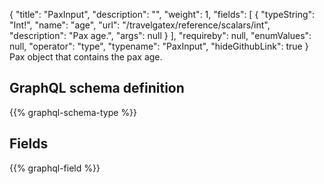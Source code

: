 {
  "title": "PaxInput",
  "description": "",
  "weight": 1,
  "fields": [
    {
      "typeString": "Int!",
      "name": "age",
      "url": "/travelgatex/reference/scalars/int",
      "description": "Pax age.",
      "args": null
    }
  ],
  "requireby": null,
  "enumValues": null,
  "operator": "type",
  "typename": "PaxInput",
  "hideGithubLink": true
}
Pax object that contains the pax age.
## GraphQL schema definition

{{% graphql-schema-type %}}

## Fields

{{% graphql-field %}}
